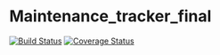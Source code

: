 # Maintenance_tracker_final
[![Build Status](https://travis-ci.com/oluwatobiloba2000/MAINTENANCE_TRACKER_FINAL.svg?branch=writing-test)](https://travis-ci.com/oluwatobiloba2000/MAINTENANCE_TRACKER_FINAL) [![Coverage Status](https://coveralls.io/repos/github/oluwatobiloba2000/MAINTENANCE_TRACKER_FINAL/badge.svg?branch=master)](https://coveralls.io/github/oluwatobiloba2000/MAINTENANCE_TRACKER_FINAL?branch=master)
